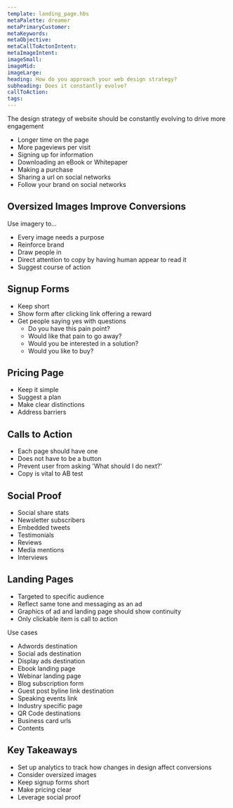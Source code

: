 ```yaml
---
template: landing_page.hbs
metaPalette: dreamer
metaPrimaryCustomer:
metaKeywords: 
metaObjective:  
metaCallToActonIntent:
metaImageIntent:
imageSmall:
imageMid:
imageLarge:
heading: How do you approach your web design strategy?
subheading: Does it constantly evolve?
callToAction: 
tags:
---
```


The design strategy of website should be constantly evolving to drive more engagement

* Longer time on the page
* More pageviews per visit
* Signing up for information
* Downloading an eBook or Whitepaper
* Making a purchase
* Sharing a url on social networks
* Follow your brand on social networks


## Oversized Images Improve Conversions

Use imagery to...

* Every image needs a purpose
* Reinforce brand
* Draw people in
* Direct attention to copy by having human appear to read it
* Suggest course of action


## Signup Forms

* Keep short
* Show form after clicking link offering a reward
* Get people saying yes with questions
  * Do you have this pain point?
  * Would like that pain to go away?
  * Would you be interested in a solution?
  * Would you like to buy?


## Pricing Page

* Keep it simple
* Suggest a plan
* Make clear distinctions
* Address barriers

## Calls to Action

* Each page should have one
* Does not have to be a button
* Prevent user from asking 'What should I do next?'
* Copy is vital to AB test

## Social Proof

* Social share stats
* Newsletter subscribers
* Embedded tweets
* Testimonials
* Reviews
* Media mentions
* Interviews

## Landing Pages

* Targeted to specific audience
* Reflect same tone and messaging as an ad
* Graphics of ad and landing page should show continuity
* Only clickable item is call to action

Use cases

* Adwords destination
* Social ads destination
* Display ads destination
* Ebook landing page
* Webinar landing page
* Blog subscription form
* Guest post byline link destination
* Speaking events link
* Industry specific page
* QR Code destinations
* Business card urls
* Contents


## Key Takeaways

* Set up analytics to track how changes in design affect conversions
* Consider oversized images
* Keep signup forms short
* Make pricing clear
* Leverage social proof



